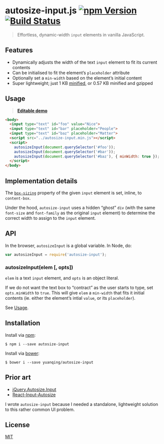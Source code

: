 # autosize-input.js [![npm Version](http://img.shields.io/npm/v/autosize-input.svg?style=flat)](https://www.npmjs.org/package/autosize-input) [![Build Status](https://img.shields.io/travis/yuanqing/autosize-input.svg?branch=master&style=flat)](https://travis-ci.org/yuanqing/autosize-input)

> Effortless, dynamic-width `input` elements in vanilla JavaScript.

## Features

- Dynamically adjusts the width of the text `input` element to fit its current contents
- Can be initialised to fit the element&rsquo;s `placeholder` attribute
- Optionally set a `min-width` based on the element&rsquo;s initial content
- Super lightweight; just 1 KB [minified](autosize-input.min.js), or 0.57 KB minified and gzipped

## Usage

> [**Editable demo**](http://jsfiddle.net/5u4o001z/)

```html
<body>
  <input type="text" id="foo" value="Nice">
  <input type="text" id="bar" placeholder="People">
  <input type="text" id="baz" placeholder="Matter">
  <script src="../autosize-input.min.js"></script>
  <script>
    autosizeInput(document.querySelector('#foo'));
    autosizeInput(document.querySelector('#bar'));
    autosizeInput(document.querySelector('#baz'), { minWidth: true });
  </script>
</body>
```

## Implementation details

The [`box-sizing`](https://developer.mozilla.org/en-US/docs/Web/CSS/box-sizing) property of the given `input` element is set, inline, to `content-box`.

Under the hood, `autosize-input` uses a hidden &ldquo;ghost&rdquo; `div` (with the same `font-size` and `font-family` as the original `input` element) to determine the correct width to assign to the `input` element.

## API

In the browser, `autosizeInput` is a global variable. In Node, do:

```js
var autosizeInput = require('autosize-input');
```

### autosizeInput(elem [, opts])

`elem` is a text `input` element, and `opts` is an object literal.

If we do not want the text box to &ldquo;contract&rdquo; as the user starts to type, set `opts.minWidth` to `true`. This will give `elem` a `min-width` that fits it initial contents (ie. either the element&rsquo;s intial `value`, or its `placeholder`).

See [Usage](#usage).

## Installation

Install via [npm](https://npmjs.com):

```
$ npm i --save autosize-input
```

Install via [bower](http://bower.io):

```
$ bower i --save yuanqing/autosize-input
```

## Prior art

- [jQuery.Autosize.Input](https://github.com/MartinF/jQuery.Autosize.Input)
- [React-Input-Autosize](https://github.com/JedWatson/react-input-autosize)

I wrote `autosize-input` because I needed a standalone, lightweight solution to this rather common UI problem.

## License

[MIT](LICENSE)
